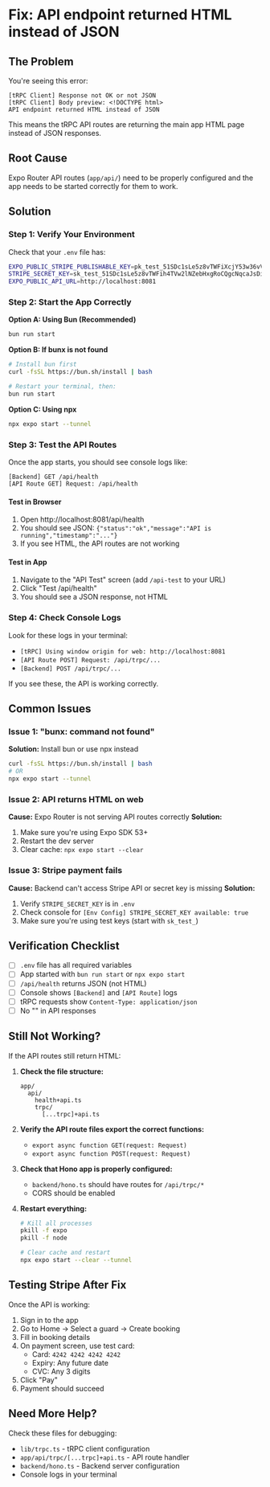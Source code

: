 # Fix: API endpoint returned HTML instead of JSON

## The Problem
You're seeing this error:
```
[tRPC Client] Response not OK or not JSON
[tRPC Client] Body preview: <!DOCTYPE html>
API endpoint returned HTML instead of JSON
```

This means the tRPC API routes are returning the main app HTML page instead of JSON responses.

## Root Cause
Expo Router API routes (`app/api/`) need to be properly configured and the app needs to be started correctly for them to work.

## Solution

### Step 1: Verify Your Environment
Check that your `.env` file has:
```bash
EXPO_PUBLIC_STRIPE_PUBLISHABLE_KEY=pk_test_51SDc1sLe5z8vTWFiXcjY53w36vVFSFDfnlRebaVs0a9cccTJEZk2DHzr2rQp3tDp1XlobwOrMpN1nJdJ1DIa9Zpc002zUNcHVj
STRIPE_SECRET_KEY=sk_test_51SDc1sLe5z8vTWFih4TVw2lNZebHxgRoCQgcNqcaJsDirzDAlXFGVEt8UDl1n0YSOG2IhC3nke0wYNHB4v2tRG3w00tLsIETPD
EXPO_PUBLIC_API_URL=http://localhost:8081
```

### Step 2: Start the App Correctly

**Option A: Using Bun (Recommended)**
```bash
bun run start
```

**Option B: If bunx is not found**
```bash
# Install bun first
curl -fsSL https://bun.sh/install | bash

# Restart your terminal, then:
bun run start
```

**Option C: Using npx**
```bash
npx expo start --tunnel
```

### Step 3: Test the API Routes

Once the app starts, you should see console logs like:
```
[Backend] GET /api/health
[API Route GET] Request: /api/health
```

#### Test in Browser
1. Open http://localhost:8081/api/health
2. You should see JSON: `{"status":"ok","message":"API is running","timestamp":"..."}`
3. If you see HTML, the API routes are not working

#### Test in App
1. Navigate to the "API Test" screen (add `/api-test` to your URL)
2. Click "Test /api/health"
3. You should see a JSON response, not HTML

### Step 4: Check Console Logs

Look for these logs in your terminal:
- `[tRPC] Using window origin for web: http://localhost:8081`
- `[API Route POST] Request: /api/trpc/...`
- `[Backend] POST /api/trpc/...`

If you see these, the API is working correctly.

## Common Issues

### Issue 1: "bunx: command not found"
**Solution:** Install bun or use npx instead
```bash
curl -fsSL https://bun.sh/install | bash
# OR
npx expo start --tunnel
```

### Issue 2: API returns HTML on web
**Cause:** Expo Router is not serving API routes correctly
**Solution:** 
1. Make sure you're using Expo SDK 53+
2. Restart the dev server
3. Clear cache: `npx expo start --clear`

### Issue 3: Stripe payment fails
**Cause:** Backend can't access Stripe API or secret key is missing
**Solution:**
1. Verify `STRIPE_SECRET_KEY` is in `.env`
2. Check console for `[Env Config] STRIPE_SECRET_KEY available: true`
3. Make sure you're using test keys (start with `sk_test_`)

## Verification Checklist

- [ ] `.env` file has all required variables
- [ ] App started with `bun run start` or `npx expo start`
- [ ] `/api/health` returns JSON (not HTML)
- [ ] Console shows `[Backend]` and `[API Route]` logs
- [ ] tRPC requests show `Content-Type: application/json`
- [ ] No "<!DOCTYPE html>" in API responses

## Still Not Working?

If the API routes still return HTML:

1. **Check the file structure:**
   ```
   app/
     api/
       health+api.ts
       trpc/
         [...trpc]+api.ts
   ```

2. **Verify the API route files export the correct functions:**
   - `export async function GET(request: Request)`
   - `export async function POST(request: Request)`

3. **Check that Hono app is properly configured:**
   - `backend/hono.ts` should have routes for `/api/trpc/*`
   - CORS should be enabled

4. **Restart everything:**
   ```bash
   # Kill all processes
   pkill -f expo
   pkill -f node
   
   # Clear cache and restart
   npx expo start --clear --tunnel
   ```

## Testing Stripe After Fix

Once the API is working:

1. Sign in to the app
2. Go to Home → Select a guard → Create booking
3. Fill in booking details
4. On payment screen, use test card:
   - Card: `4242 4242 4242 4242`
   - Expiry: Any future date
   - CVC: Any 3 digits
5. Click "Pay"
6. Payment should succeed

## Need More Help?

Check these files for debugging:
- `lib/trpc.ts` - tRPC client configuration
- `app/api/trpc/[...trpc]+api.ts` - API route handler
- `backend/hono.ts` - Backend server configuration
- Console logs in your terminal

